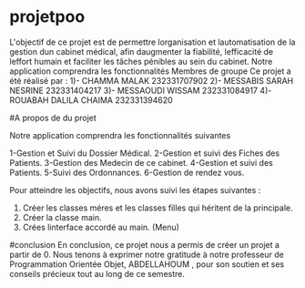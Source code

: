 # projetpoo

 L'objectif de ce projet est de permettre lorganisation et lautomatisation de la gestion dun cabinet
médical, afin daugmenter la fiabilité, lefficacité de leffort humain et faciliter les
tâches pénibles au sein du cabinet. Notre application comprendra les fonctionnalités
Membres de groupe
Ce projet a été réalisé par :
1)- CHAMMA MALAK 232331707902
2)- MESSABIS SARAH NESRINE 232331404217
3)- MESSAOUDI WISSAM 232331084917
4)-ROUABAH DALILA CHAIMA 232331394620

#A propos de du projet


Notre application comprendra les fonctionnalités suivantes

1-Gestion et Suivi du Dossier Médical.
2-Gestion et suivi des Fiches des Patients.
3-Gestion des Medecin de ce cabinet.
4-Gestion et suivi des Patients.
5-Suivi des Ordonnances.
6-Gestion de rendez vous.

Pour atteindre les objectifs, nous avons suivi les étapes suivantes :
1. Créer les classes méres et les classes filles qui héritent de la principale.
2. Créer la classe main.
3. Crées linterface accordé au main. (Menu)

#conclusion 
En conclusion, ce projet nous a permis de créer un projet a partir de 0.
Nous tenons à exprimer notre gratitude à notre professeur de Programmation Orientée Objet, ABDELLAHOUM , pour son soutien et ses conseils précieux tout au long de ce semestre.


